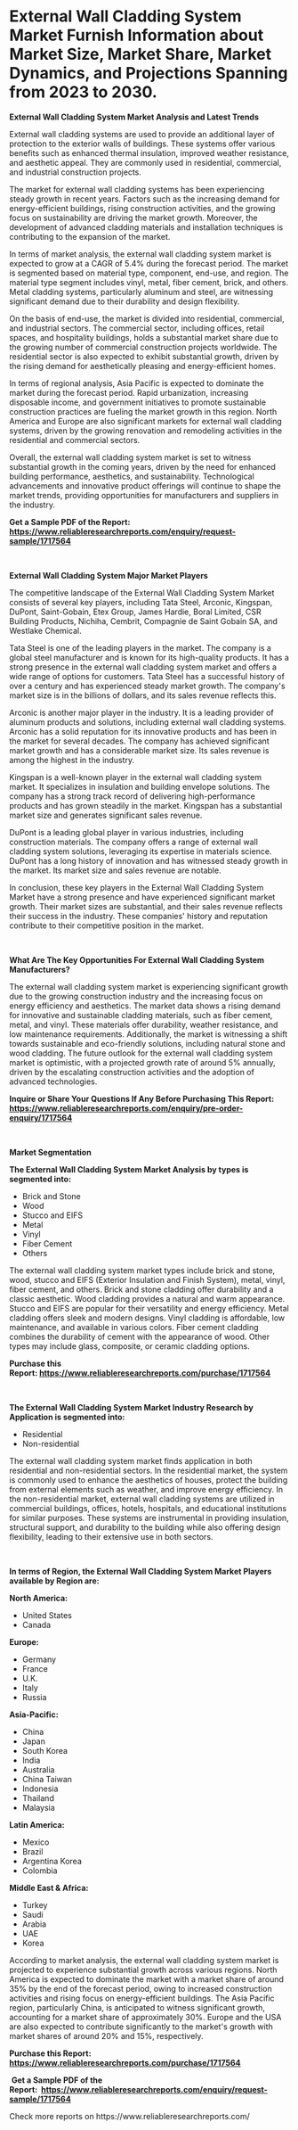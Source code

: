 <p><h1>External Wall Cladding System Market Furnish Information about Market Size, Market Share, Market Dynamics, and Projections Spanning from 2023 to 2030.</h1></p><p><strong>External Wall Cladding System Market Analysis and Latest Trends</strong></p>
<p><p>External wall cladding systems are used to provide an additional layer of protection to the exterior walls of buildings. These systems offer various benefits such as enhanced thermal insulation, improved weather resistance, and aesthetic appeal. They are commonly used in residential, commercial, and industrial construction projects.</p><p>The market for external wall cladding systems has been experiencing steady growth in recent years. Factors such as the increasing demand for energy-efficient buildings, rising construction activities, and the growing focus on sustainability are driving the market growth. Moreover, the development of advanced cladding materials and installation techniques is contributing to the expansion of the market.</p><p>In terms of market analysis, the external wall cladding system market is expected to grow at a CAGR of 5.4% during the forecast period. The market is segmented based on material type, component, end-use, and region. The material type segment includes vinyl, metal, fiber cement, brick, and others. Metal cladding systems, particularly aluminum and steel, are witnessing significant demand due to their durability and design flexibility.</p><p>On the basis of end-use, the market is divided into residential, commercial, and industrial sectors. The commercial sector, including offices, retail spaces, and hospitality buildings, holds a substantial market share due to the growing number of commercial construction projects worldwide. The residential sector is also expected to exhibit substantial growth, driven by the rising demand for aesthetically pleasing and energy-efficient homes.</p><p>In terms of regional analysis, Asia Pacific is expected to dominate the market during the forecast period. Rapid urbanization, increasing disposable income, and government initiatives to promote sustainable construction practices are fueling the market growth in this region. North America and Europe are also significant markets for external wall cladding systems, driven by the growing renovation and remodeling activities in the residential and commercial sectors.</p><p>Overall, the external wall cladding system market is set to witness substantial growth in the coming years, driven by the need for enhanced building performance, aesthetics, and sustainability. Technological advancements and innovative product offerings will continue to shape the market trends, providing opportunities for manufacturers and suppliers in the industry.</p></p>
<p><strong>Get a Sample PDF of the Report:&nbsp; <a href="https://www.reliableresearchreports.com/enquiry/request-sample/1717564">https://www.reliableresearchreports.com/enquiry/request-sample/1717564</a></strong></p>
<p>&nbsp;</p>
<p><strong>External Wall Cladding System Major Market Players</strong></p>
<p><p>The competitive landscape of the External Wall Cladding System Market consists of several key players, including Tata Steel, Arconic, Kingspan, DuPont, Saint-Gobain, Etex Group, James Hardie, Boral Limited, CSR Building Products, Nichiha, Cembrit, Compagnie de Saint Gobain SA, and Westlake Chemical. </p><p>Tata Steel is one of the leading players in the market. The company is a global steel manufacturer and is known for its high-quality products. It has a strong presence in the external wall cladding system market and offers a wide range of options for customers. Tata Steel has a successful history of over a century and has experienced steady market growth. The company's market size is in the billions of dollars, and its sales revenue reflects this.</p><p>Arconic is another major player in the industry. It is a leading provider of aluminum products and solutions, including external wall cladding systems. Arconic has a solid reputation for its innovative products and has been in the market for several decades. The company has achieved significant market growth and has a considerable market size. Its sales revenue is among the highest in the industry.</p><p>Kingspan is a well-known player in the external wall cladding system market. It specializes in insulation and building envelope solutions. The company has a strong track record of delivering high-performance products and has grown steadily in the market. Kingspan has a substantial market size and generates significant sales revenue.</p><p>DuPont is a leading global player in various industries, including construction materials. The company offers a range of external wall cladding system solutions, leveraging its expertise in materials science. DuPont has a long history of innovation and has witnessed steady growth in the market. Its market size and sales revenue are notable.</p><p>In conclusion, these key players in the External Wall Cladding System Market have a strong presence and have experienced significant market growth. Their market sizes are substantial, and their sales revenue reflects their success in the industry. These companies' history and reputation contribute to their competitive position in the market.</p></p>
<p>&nbsp;</p>
<p><strong>What Are The Key Opportunities For External Wall Cladding System Manufacturers?</strong></p>
<p><p>The external wall cladding system market is experiencing significant growth due to the growing construction industry and the increasing focus on energy efficiency and aesthetics. The market data shows a rising demand for innovative and sustainable cladding materials, such as fiber cement, metal, and vinyl. These materials offer durability, weather resistance, and low maintenance requirements. Additionally, the market is witnessing a shift towards sustainable and eco-friendly solutions, including natural stone and wood cladding. The future outlook for the external wall cladding system market is optimistic, with a projected growth rate of around 5% annually, driven by the escalating construction activities and the adoption of advanced technologies.</p></p>
<p><strong>Inquire or Share Your Questions If Any Before Purchasing This Report: <a href="https://www.reliableresearchreports.com/enquiry/pre-order-enquiry/1717564">https://www.reliableresearchreports.com/enquiry/pre-order-enquiry/1717564</a></strong></p>
<p>&nbsp;</p>
<p><strong>Market Segmentation</strong></p>
<p><strong>The External Wall Cladding System Market Analysis by types is segmented into:</strong></p>
<p><ul><li>Brick and Stone</li><li>Wood</li><li>Stucco and EIFS</li><li>Metal</li><li>Vinyl</li><li>Fiber Cement</li><li>Others</li></ul></p>
<p><p>The external wall cladding system market types include brick and stone, wood, stucco and EIFS (Exterior Insulation and Finish System), metal, vinyl, fiber cement, and others. Brick and stone cladding offer durability and a classic aesthetic. Wood cladding provides a natural and warm appearance. Stucco and EIFS are popular for their versatility and energy efficiency. Metal cladding offers sleek and modern designs. Vinyl cladding is affordable, low maintenance, and available in various colors. Fiber cement cladding combines the durability of cement with the appearance of wood. Other types may include glass, composite, or ceramic cladding options.</p></p>
<p><strong>Purchase this Report:&nbsp;<a href="https://www.reliableresearchreports.com/purchase/1717564">https://www.reliableresearchreports.com/purchase/1717564</a></strong></p>
<p>&nbsp;</p>
<p><strong>The External Wall Cladding System Market Industry Research by Application is segmented into:</strong></p>
<p><ul><li>Residential</li><li>Non-residential</li></ul></p>
<p><p>The external wall cladding system market finds application in both residential and non-residential sectors. In the residential market, the system is commonly used to enhance the aesthetics of houses, protect the building from external elements such as weather, and improve energy efficiency. In the non-residential market, external wall cladding systems are utilized in commercial buildings, offices, hotels, hospitals, and educational institutions for similar purposes. These systems are instrumental in providing insulation, structural support, and durability to the building while also offering design flexibility, leading to their extensive use in both sectors.</p></p>
<p>&nbsp;</p>
<p><strong>In terms of Region, the External Wall Cladding System Market Players available by Region are:</strong></p>
<p>
    <p> <strong> North America: </strong>
        <ul>
            <li>United States</li>
            <li>Canada</li>
        </ul>
        </p> 
    <p> <strong> Europe: </strong>
        <ul>
            <li>Germany</li>
            <li>France</li>
            <li>U.K.</li>
            <li>Italy</li>
            <li>Russia</li>
        </ul>
        </p> 
    <p> <strong> Asia-Pacific: </strong>
        <ul>
            <li>China</li>
            <li>Japan</li>
            <li>South Korea</li>
            <li>India</li>
            <li>Australia</li>
            <li>China Taiwan</li>
            <li>Indonesia</li>
            <li>Thailand</li>
            <li>Malaysia</li>
        </ul>
        </p> 
    <p> <strong> Latin America: </strong>
        <ul>
            <li>Mexico</li>
            <li>Brazil</li>
            <li>Argentina Korea</li>
            <li>Colombia</li>
        </ul>
        </p> 
    <p> <strong> Middle East & Africa: </strong>
        <ul>
            <li>Turkey</li>
            <li>Saudi</li>
            <li>Arabia</li>
            <li>UAE</li>
            <li>Korea</li>
        </ul>
    </p>
    </p>
<p><p>According to market analysis, the external wall cladding system market is projected to experience substantial growth across various regions. North America is expected to dominate the market with a market share of around 35% by the end of the forecast period, owing to increased construction activities and rising focus on energy-efficient buildings. The Asia Pacific region, particularly China, is anticipated to witness significant growth, accounting for a market share of approximately 30%. Europe and the USA are also expected to contribute significantly to the market's growth with market shares of around 20% and 15%, respectively.</p></p>
<p><strong>Purchase this Report: <a href="https://www.reliableresearchreports.com/purchase/1717564">https://www.reliableresearchreports.com/purchase/1717564</a></strong></p>
<p>&nbsp;<strong>Get a Sample PDF of the Report:&nbsp;&nbsp;<a href="https://www.reliableresearchreports.com/enquiry/request-sample/1717564">https://www.reliableresearchreports.com/enquiry/request-sample/1717564</a></strong></p>
<p><strong></strong></p>
<p>Check more reports on https://www.reliableresearchreports.com/</p>